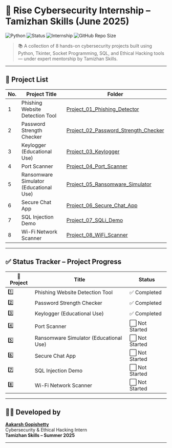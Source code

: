# 🔐 Rise Cybersecurity Internship – Tamizhan Skills (June 2025)

![Python](https://img.shields.io/badge/Python-3.11-blue)
![Status](https://img.shields.io/badge/Projects-1%2F8%20Completed-yellow)
![Internship](https://img.shields.io/badge/Tamizhan%20Skills-June%202025-blueviolet)
![GitHub Repo Size](https://img.shields.io/github/repo-size/aakarshgopishetty/rise-cybersecurity-internship)

> 📚 A collection of 8 hands-on cybersecurity projects built using Python, Tkinter, Socket Programming, SQL, and Ethical Hacking tools — under expert mentorship by Tamizhan Skills.

---

## 📁 Project List

| No. | Project Title                            | Folder                                                |
|-----|-------------------------------------------|--------------------------------------------------------|
| 1   | Phishing Website Detection Tool           | [Project_01_Phishing_Detector](./Project_01_Phishing_Detector) |
| 2   | Password Strength Checker                 | [Project_02_Password_Strength_Checker](./Project_02_Password_Strength_Checker) |
| 3   | Keylogger (Educational Use)               | [Project_03_Keylogger](./Project_03_Keylogger)         |
| 4   | Port Scanner                              | [Project_04_Port_Scanner](./Project_04_Port_Scanner)   |
| 5   | Ransomware Simulator (Educational Use)    | [Project_05_Ransomware_Simulator](./Project_05_Ransomware_Simulator) |
| 6   | Secure Chat App                           | [Project_06_Secure_Chat_App](./Project_06_Secure_Chat_App) |
| 7   | SQL Injection Demo                        | [Project_07_SQLi_Demo](./Project_07_SQLi_Demo)         |
| 8   | Wi-Fi Network Scanner                     | [Project_08_WiFi_Scanner](./Project_08_WiFi_Scanner)   |

---

## ✅ Status Tracker – Project Progress

| 🚀 Project | Title                                | Status         |
|-----------|--------------------------------------|----------------|
| 1️⃣        | Phishing Website Detection Tool      | ✅ Completed  |
| 2️⃣        | Password Strength Checker            | ✅ Completed    |
| 3️⃣        | Keylogger (Educational Use)          | ✅ Completed  |
| 4️⃣        | Port Scanner                         | ⬜ Not Started  |
| 5️⃣        | Ransomware Simulator (Educational Use) | ⬜ Not Started  |
| 6️⃣        | Secure Chat App                      | ⬜ Not Started  |
| 7️⃣        | SQL Injection Demo                   | ⬜ Not Started  |
| 8️⃣        | Wi-Fi Network Scanner                | ⬜ Not Started  |

---

## 👨‍💻 Developed by

**[Aakarsh Gopishetty](https://github.com/aakarshgopishetty)**  
Cybersecurity & Ethical Hacking Intern  
**Tamizhan Skills – Summer 2025**

---
